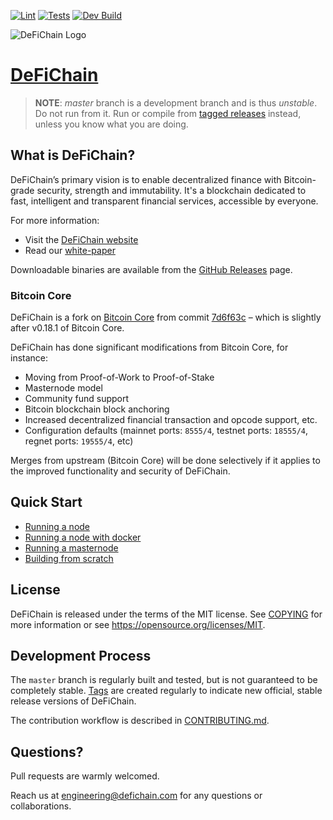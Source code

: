 [![Lint](https://github.com/muirglacier/ain-indexer/actions/workflows/lint.yaml/badge.svg)](https://github.com/muirglacier/ain-indexer/actions/workflows/lint.yaml)
[![Tests](https://github.com/muirglacier/ain-indexer/actions/workflows/tests.yaml/badge.svg)](https://github.com/muirglacier/ain-indexer/actions/workflows/tests.yaml)
[![Dev Build](https://github.com/muirglacier/ain-indexer/actions/workflows/dev-builds.yaml/badge.svg)](https://github.com/muirglacier/ain-indexer/actions/workflows/dev-builds.yaml)

![DeFiChain Logo](doc/img/defichain-logo.svg)

# [DeFiChain](https://defichain.com)

> **NOTE**: _master_ branch is a development branch and is thus _unstable_. Do not run from it. Run or compile from [tagged releases](https://github.com/muirglacier/ain-indexer/releases) instead, unless you know what you are doing.

## What is DeFiChain?

DeFiChain’s primary vision is to enable decentralized finance with Bitcoin-grade security, strength and immutability.
It's a blockchain dedicated to fast, intelligent and transparent financial services, accessible by everyone.

For more information:

- Visit the [DeFiChain website](https://defichain.com)
- Read our [white-paper](https://defichain.com/white-paper/)

Downloadable binaries are available from the [GitHub Releases](https://github.com/muirglacier/ain-indexer/releases) page.

### Bitcoin Core

DeFiChain is a fork on [Bitcoin Core](https://github.com/bitcoin/bitcoin) from
commit [7d6f63c](https://github.com/bitcoin/bitcoin/commit/7d6f63cc2c2b9c4f07a43619eef0b7314474fffd) – which is slightly
after v0.18.1 of Bitcoin Core.

DeFiChain has done significant modifications from Bitcoin Core, for instance:

- Moving from Proof-of-Work to Proof-of-Stake
- Masternode model
- Community fund support
- Bitcoin blockchain block anchoring
- Increased decentralized financial transaction and opcode support, etc.
- Configuration defaults (mainnet ports: `8555/4`, testnet ports: `18555/4`, regnet ports: `19555/4`, etc)

Merges from upstream (Bitcoin Core) will be done selectively if it applies to the improved functionality and security of
DeFiChain.

## Quick Start

- [Running a node](./doc/setup-nodes.md)
- [Running a node with docker](./doc/setup-nodes-docker.md)
- [Running a masternode](./doc/setup-masternodes.md)
- [Building from scratch](./doc/build-quick.md)

## License

DeFiChain is released under the terms of the MIT license. See [COPYING](COPYING) for more information or
see https://opensource.org/licenses/MIT.

## Development Process

The `master` branch is regularly built and tested, but is not guaranteed to be completely
stable. [Tags](https://github.com/muirglacier/ain-indexer/tags) are created regularly to indicate new official, stable release
versions of DeFiChain.

The contribution workflow is described in [CONTRIBUTING.md](CONTRIBUTING.md).

## Questions?

Pull requests are warmly welcomed.

Reach us at [engineering@defichain.com](mailto:engineering@defichain.com) for any questions or collaborations.

